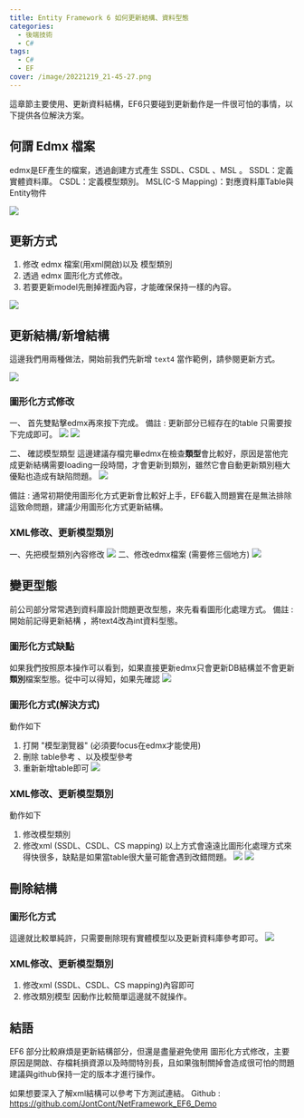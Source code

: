 ```yaml
---
title: Entity Framework 6 如何更新結構、資料型態
categories: 
  - 後端技術
  - C#
tags: 
  - C#
  - EF
cover: /image/20221219_21-45-27.png
---
```

這章節主要使用、更新資料結構，EF6只要碰到更新動作是一件很可怕的事情，以下提供各位解決方案。

## 何謂 Edmx 檔案
edmx是EF產生的檔案，透過創建方式產生 SSDL、CSDL 、MSL 。
SSDL：定義實體資料庫。
CSDL：定義模型類別。
MSL(C-S Mapping)：對應資料庫Table與Entity物件

![](/image/20221220_10-48-52.png)

## 更新方式
1. 修改 edmx 檔案(用xml開啟)以及 模型類別
2. 透過 edmx 圖形化方式修改。
3. 若要更新model先刪掉裡面內容，才能確保保持一樣的內容。

![](/image/20221220_11-20-08.png)


## 更新結構/新增結構
這邊我們用兩種做法，開始前我們先新增 ```text4``` 當作範例，請參閱更新方式。

![](/image/20221220_11-31-42.png)

### 圖形化方式修改
一、 首先雙點擊edmx再來按下完成。
備註 : 更新部分已經存在的table 只需要按下完成即可。
![](/image/20221220_11-41-38.png)
![](/image/20221220_11-42-02.png)

二、 確認模型類型
這邊建議存檔完畢edmx在檢查**類型**會比較好，原因是當他完成更新結構需要loading一段時間，才會更新到類別，雖然它會自動更新類別極大優點也造成有缺陷問題。
![](/image/20221220_11-44-51.png)

備註 : 通常初期使用圖形化方式更新會比較好上手，EF6載入問題實在是無法排除這致命問題，建議少用圖形化方式更新結構。

### XML修改、更新模型類別
一、先把模型類別內容修改
![](/image/20221220_11-36-41.png)
二、修改edmx檔案 (需要修三個地方)
![](/image/20221220_11-37-10.png)


## 變更型態
前公司部分常常遇到資料庫設計問題更改型態，來先看看圖形化處理方式。
備註 :開始前記得更新結構 ，將text4改為int資料型態。

### 圖形化方式缺點
如果我們按照原本操作可以看到，如果直接更新edmx只會更新DB結構並不會更新**類別**檔案型態。從中可以得知，如果先確認
![](/image/20221220_11-56-13.gif)

### 圖形化方式(解決方式)
動作如下
1. 打開 "模型瀏覽器" (必須要focus在edmx才能使用)
2. 刪除 table參考 、以及模型參考
3. 重新新增table即可
![](/image/20221220_12-26-28.gif)

### XML修改、更新模型類別
動作如下
1. 修改模型類別
2. 修改xml (SSDL、CSDL、CS mapping)
以上方式會遠遠比圖形化處理方式來得快很多，缺點是如果當table很大量可能會遇到改錯問題。
![](/image/20221220_12-32-19.png)
![](/image/20221220_12-32-44.png)


## 刪除結構
### 圖形化方式
這邊就比較單純許，只需要刪除現有實體模型以及更新資料庫參考即可。
![](/image/20221220_12-55-37.png)

### XML修改、更新模型類別
1. 修改xml (SSDL、CSDL、CS mapping)內容即可
2. 修改類別模型
因動作比較簡單這邊就不就操作。


## 結語
EF6 部分比較麻煩是更新結構部分，但還是盡量避免使用 圖形化方式修改，主要原因是開啟、存檔耗損資源以及時間特別長，且如果強制關掉會造成很可怕的問題建議與github保持一定的版本才進行操作。

如果想要深入了解xml結構可以參考下方測試連結。
Github : https://github.com/JontCont/NetFramework_EF6_Demo